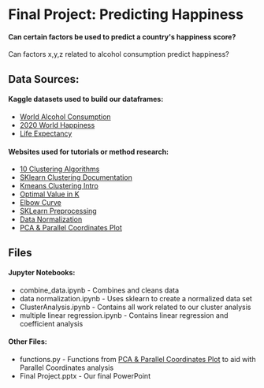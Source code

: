# Final Project: Predicting Happiness
#### Can certain factors be used to predict a country's happiness score?
Can factors x,y,z related to alcohol consumption predict happiness?

## Data Sources:
#### Kaggle datasets used to build our dataframes:
* [World Alcohol Consumption](https://www.kaggle.com/codebreaker619/alcohol-comsumption-around-the-world)<br />
* [2020 World Happiness](https://www.kaggle.com/londeen/world-happiness-report-2020)<br />
* [Life Expectancy](https://www.kaggle.com/augustus0498/life-expectancy-who)<br />
#### Websites used for tutorials or method research:
* [10 Clustering Algorithms](https://machinelearningmastery.com/clustering-algorithms-with-python/)<br />
* [SKlearn Clustering Documentation](https://scikit-learn.org/stable/modules/clustering.html)<br />
* [Kmeans Clustering Intro](https://www.geeksforgeeks.org/k-means-clustering-introduction/)<br />
* [Optimal Value in K](https://www.geeksforgeeks.org/ml-determine-the-optimal-value-of-k-in-k-means-clustering/?ref=rp)<br />
* [Elbow Curve](https://www.geeksforgeeks.org/elbow-method-for-optimal-value-of-k-in-kmeans/)<br />
* [SKLearn Preprocessing](https://scikit-learn.org/stable/modules/preprocessing.html)<br />
* [Data Normalization](https://towardsdatascience.com/data-normalization-with-pandas-and-scikit-learn-7c1cc6ed6475)<br />
* [PCA & Parallel Coordinates Plot](https://openclassrooms.com/en/courses/5869986-perform-an-exploratory-data-analysis/6177861-analyze-the-results-of-a-k-means-clustering)

## Files
#### Jupyter Notebooks:
* combine_data.ipynb - Combines and cleans data
* data normalization.ipynb - Uses sklearn to create a normalized data set
* ClusterAnalysis.ipynb - Contains all work related to our cluster analysis
* multiple linear regression.ipynb - Contains linear regression and coefficient analysis

#### Other Files:
* functions.py - Functions from [PCA & Parallel Coordinates Plot](https://openclassrooms.com/en/courses/5869986-perform-an-exploratory-data-analysis/6177861-analyze-the-results-of-a-k-means-clustering) to aid with Parallel Coordinates analysis
* Final Project.pptx - Our final PowerPoint

